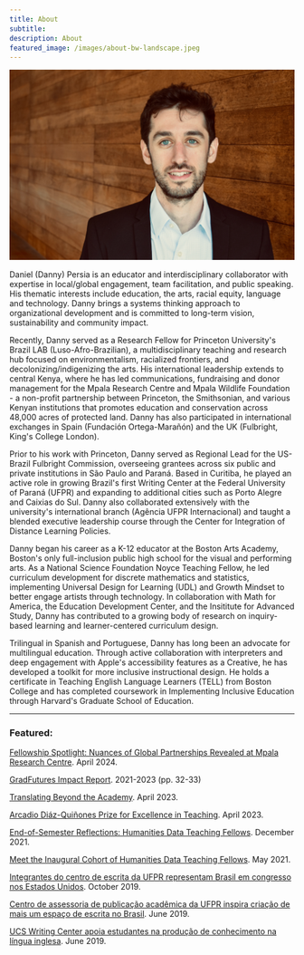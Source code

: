 ```yaml
---
title: About 
subtitle: 
description: About
featured_image: /images/about-bw-landscape.jpeg
---
```



![](/images/Persia.jpeg) 

Daniel (Danny) Persia is an educator and interdisciplinary collaborator with expertise in local/global engagement, team facilitation, and public speaking. His thematic interests include education, the arts, racial equity, language and technology. Danny brings a systems thinking approach to organizational development and is committed to long-term vision, sustainability and community impact. 

Recently, Danny served as a Research Fellow for Princeton University's Brazil LAB (Luso-Afro-Brazilian), a multidisciplinary  teaching and research hub focused on environmentalism, racialized frontiers, and decolonizing/indigenizing the arts. His international leadership extends to central Kenya, where he has led communications, fundraising and donor management for the Mpala Research Centre and Mpala Wildlife Foundation - a non-profit partnership between Princeton, the Smithsonian, and various Kenyan institutions that promotes education and conservation across 48,000 acres of protected land. Danny has also participated in international exchanges in Spain (Fundación Ortega-Marañón) and the UK (Fulbright, King's College London). 

Prior to his work with Princeton, Danny served as Regional Lead for the US-Brazil Fulbright Commission, overseeing grantees across six public and private institutions in São Paulo and Paraná. Based in Curitiba, he played an active role in growing Brazil's first Writing Center at the Federal University of Paraná (UFPR) and expanding to additional cities such as Porto Alegre and Caixias do Sul. Danny also collaborated extensively with the university's international branch (Agência UFPR Internacional) and taught a blended executive leadership course through the Center for Integration of Distance Learning Policies.  

Danny began his career as a K-12 educator at the Boston Arts Academy, Boston's only full-inclusion public high school for the visual and performing arts. As a National Science Foundation Noyce Teaching Fellow, he led curriculum development for discrete mathematics and statistics, implementing Universal Design for Learning (UDL) and Growth Mindset to better engage artists through technology. In collaboration with Math for America, the Education Development Center, and the Insititute for Advanced Study, Danny has contributed to a growing body of research on inquiry-based learning and learner-centered curriculum design.  

Trilingual in Spanish and Portuguese, Danny has long been an advocate for multilingual education. Through active collaboration with interpreters and deep engagement with Apple's accessibility features as a Creative, he has developed a toolkit for more inclusive instructional design. He holds a certificate in Teaching English Language Learners (TELL) from Boston College and has completed  coursework in Implementing Inclusive Education through Harvard's Graduate School of Education. 







---

### Featured:

[Fellowship Spotlight: Nuances of Global Partnerships Revealed at Mpala Research Centre](https://gradfutures.princeton.edu/news/2023/fellowship-spotlight-nuances-global-partnerships-revealed-mpala-research-centre). April 2024. 

[GradFutures Impact Report](https://gradfutures.princeton.edu/sites/g/files/toruqf721/files/documents/GradFUTURES_Impact_Report_2023_BBPversion-proof7_FINAL.pdf). 2021-2023 (pp. 32-33) 

[Translating Beyond the Academy](https://ptic.princeton.edu/news-announcements/translating-beyond-academy). April 2023. 

[Arcadio Diáz-Quiñones Prize for Excellence in Teaching](https://spo.princeton.edu/news/grad-students-you-jin-kim-and-daniel-persia-are-recognized-excellence-teaching). April 2023. 

[End-of-Semester Reflections: Humanities Data Teaching Fellows](https://cdh.princeton.edu/blog/2021/12/26/end-of-semester-humanities-data-teaching-fellows/). December 2021. 

[Meet the Inaugural Cohort of Humanities Data Teaching Fellows](https://cdh.princeton.edu/blog/2021/05/03/meet-the-inaugural-cohort-of-humanities-data-teaching-fellows/). May 2021. 

[Integrantes do centro de escrita da UFPR representam Brasil em congresso nos Estados Unidos](https://ufpr.br/integrantes-do-centro-de-escrita-da-ufpr-representam-brasil-em-congresso-nos-estados-unidos/). October 2019. 

[Centro de assessoria de publicação acadêmica da UFPR inspira criação de mais um espaço de escrita no Brasil](https://ufpr.br/centro-de-assessoria-de-publicacao-academica-da-ufpr-inspira-criacao-de-mais-um-espaco-de-escrita-no-brasil/). June 2019. 

[UCS Writing Center apoia estudantes na produção de conhecimento na língua inglesa](https://www.ucs.br/site/noticias/ucs-writing-center-apoia-estudantes-na-producao-de-conhecimento-na-lingua-inglesa/). June 2019. 







